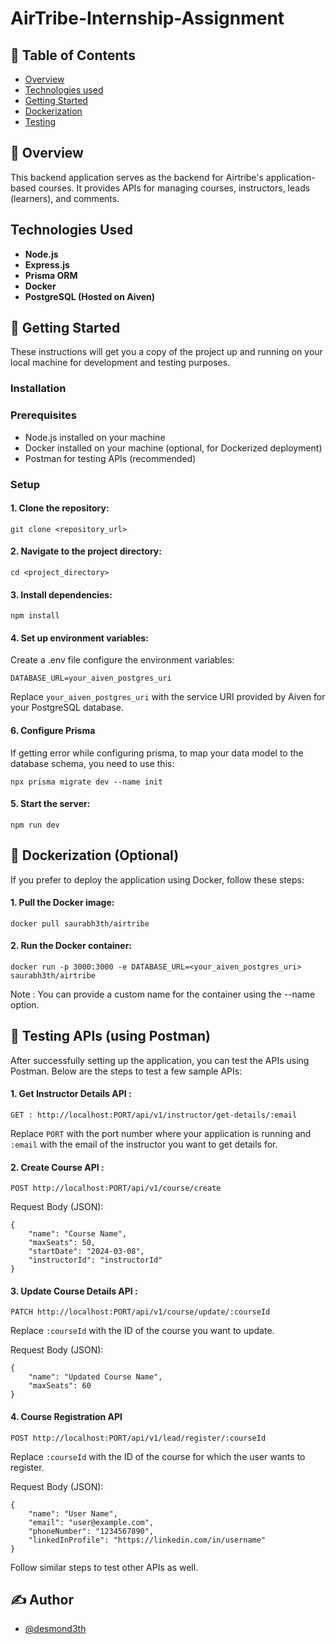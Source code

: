 # AirTribe-Internship-Assignment

## 📝 Table of Contents

- [Overview](#Overview)
- [Technologies used](#Technologies_used)
- [Getting Started](#Getting_Started)
- [Dockerization](#Dockerization_(Optional))
- [Testing](Testing_APIs_(using_Postman))
  
## 🧐 Overview

This backend application serves as the backend for Airtribe's application-based courses. It provides APIs for managing courses, instructors, leads (learners), and comments.

## Technologies Used
- **Node.js**
- **Express.js**
- **Prisma ORM**
- **Docker**
- **PostgreSQL (Hosted on Aiven)**

## 🏁 Getting Started

These instructions will get you a copy of the project up and running on your local machine for development and testing purposes.

### Installation

### Prerequisites

- Node.js installed on your machine   
- Docker installed on your machine (optional, for Dockerized deployment)  
- Postman for testing APIs (recommended)

### Setup

#### 1. Clone the repository:

```
git clone <repository_url>
```

#### 2. Navigate to the project directory:

```
cd <project_directory>
```

#### 3. Install dependencies:
```
npm install
```

#### 4. Set up environment variables:

Create a .env file configure the environment variables:
```
DATABASE_URL=your_aiven_postgres_uri
```

Replace ```your_aiven_postgres_uri``` with the service URI provided by Aiven for your PostgreSQL database.

#### 6. Configure Prisma

If getting error while configuring prisma, to map your data model to the database schema, you need to use this: 

```
npx prisma migrate dev --name init
```

#### 5. Start the server:

```
npm run dev
```

## 🐋 Dockerization (Optional)

If you prefer to deploy the application using Docker, follow these steps:

#### 1. Pull the Docker image:

```
docker pull saurabh3th/airtribe 
```

#### 2. Run the Docker container:

```
docker run -p 3000:3000 -e DATABASE_URL=<your_aiven_postgres_uri> saurabh3th/airtribe
```

Note : You can provide a custom name for the container using the --name option.

## 🔧 Testing APIs (using Postman)

After successfully setting up the application, you can test the APIs using Postman. Below are the steps to test a few sample APIs:

#### 1. Get Instructor Details API :

```
GET : http://localhost:PORT/api/v1/instructor/get-details/:email
```


Replace `PORT` with the port number where your application is running and `:email` with the email of the instructor you want to get details for.

#### 2. Create Course API :

```
POST http://localhost:PORT/api/v1/course/create
```

Request Body (JSON):
```
{
    "name": "Course Name",
    "maxSeats": 50,
    "startDate": "2024-03-08",
    "instructorId": "instructorId"
}
```

#### 3. Update Course Details API :
```
PATCH http://localhost:PORT/api/v1/course/update/:courseId
```

Replace ```:courseId``` with the ID of the course you want to update.


Request Body (JSON):
```
{
    "name": "Updated Course Name",
    "maxSeats": 60
}
```

#### 4. Course Registration API
```
POST http://localhost:PORT/api/v1/lead/register/:courseId
```
Replace ```:courseId``` with the ID of the course for which the user wants to register.

Request Body (JSON):
```
{
    "name": "User Name",
    "email": "user@example.com",
    "phoneNumber": "1234567890",
    "linkedInProfile": "https://linkedin.com/in/username"
}
```

Follow similar steps to test other APIs as well.

## ✍️ Author

- [@desmond3th](https://github.com/desmond3th)